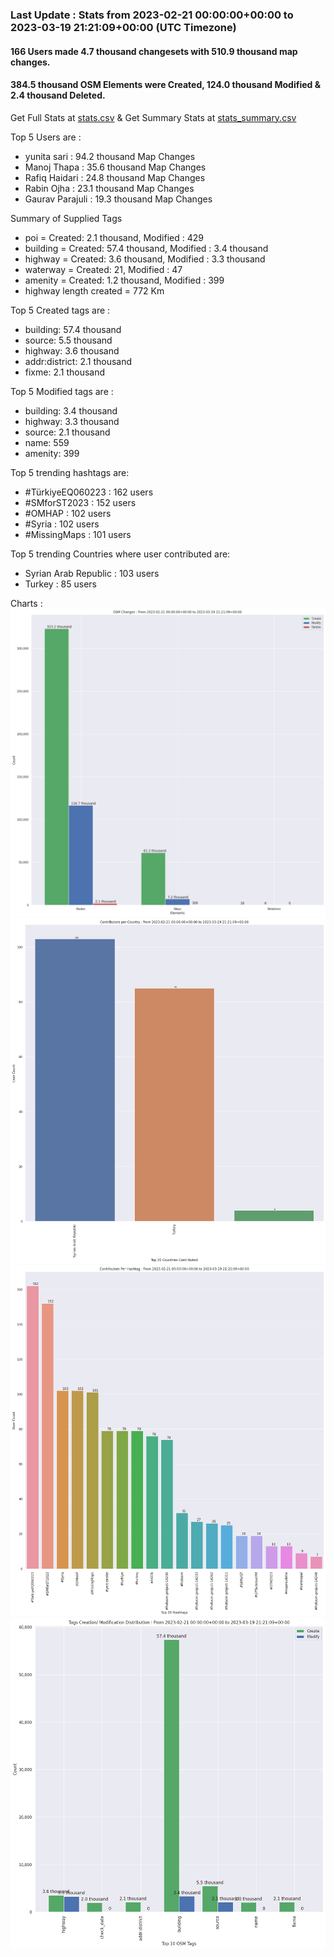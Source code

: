 ### Last Update : Stats from 2023-02-21 00:00:00+00:00 to 2023-03-19 21:21:09+00:00 (UTC Timezone)

#### 166 Users made 4.7 thousand changesets with 510.9 thousand map changes.
#### 384.5 thousand OSM Elements were Created, 124.0 thousand Modified & 2.4 thousand Deleted.
Get Full Stats at [stats.csv](/stats/smforst/Daily/stats.csv)
 & Get Summary Stats at [stats_summary.csv](/stats/smforst/Daily/stats_summary.csv)

Top 5 Users are : 
- yunita sari : 94.2 thousand Map Changes
- Manoj Thapa : 35.6 thousand Map Changes
- Rafiq Haidari : 24.8 thousand Map Changes
- Rabin Ojha : 23.1 thousand Map Changes
- Gaurav Parajuli : 19.3 thousand Map Changes

Summary of Supplied Tags
- poi = Created: 2.1 thousand, Modified : 429
- building = Created: 57.4 thousand, Modified : 3.4 thousand
- highway = Created: 3.6 thousand, Modified : 3.3 thousand
- waterway = Created: 21, Modified : 47
- amenity = Created: 1.2 thousand, Modified : 399
- highway length created = 772 Km


Top 5 Created tags are :
- building: 57.4 thousand
- source: 5.5 thousand
- highway: 3.6 thousand
- addr:district: 2.1 thousand
- fixme: 2.1 thousand


Top 5 Modified tags are :
- building: 3.4 thousand
- highway: 3.3 thousand
- source: 2.1 thousand
- name: 559
- amenity: 399


Top 5 trending hashtags are:
- #TürkiyeEQ060223 : 162 users
- #SMforST2023 : 152 users
- #OMHAP : 102 users
- #Syria : 102 users
- #MissingMaps : 101 users


Top 5 trending Countries where user contributed are:
- Syrian Arab Republic : 103 users
- Turkey : 85 users


 Charts : 
![Alt text](./stats_osm_changes.png) 
![Alt text](./stats_users_per_country.png) 
![Alt text](./stats_users_per_hashtag.png) 
![Alt text](./stats_tags.png) 
